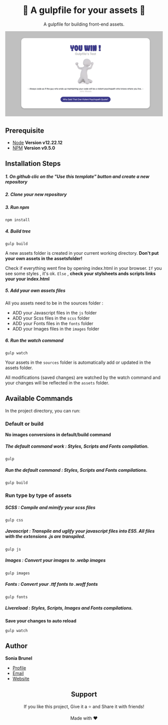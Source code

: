 
<h1 align="center">🌟 A gulpfile for your assets 🌟</h1>
<p align="center">A gulpfile for building front-end assets.</p>
<p align="center"><img src="./screenshot.png" alt="A gulpfile for building front-end assets."/></p>

## Prerequisite

- [Node](https://nodejs.org/en "Node") **Version v12.22.12** 
- [NPM](https://www.npmjs.com/ "Node") **Version v9.5.0** 

## Installation Steps

##### 1. On github clic on the "Use this template" button and create a new repository 

##### 2. Clone your new repository
##### 3. Run npm

```
npm install
```
##### 4. Build tree 

```
gulp build
```

A new assets folder is created in your current working directory. 
**Don't put your own assets in the assetsfolder!**

Check if everything went fine by opening index.html in your browser. 
`If` you see some styles , it's ok. 
`Else` , **check your stylsheets ands scripts links your your index.html**

##### 5. Add your own assets files 

All you assets need to be in the sources folder :
- ADD your Javascript files in the `js` folder
- ADD your Scss files in the `scss` folder
- ADD your Fonts files in the `fonts` folder
- ADD your Images files in the `images` folder


##### 6. Run the watch command

```
gulp watch
``` 

Your assets in the `sources` folder is automatically add or updated in the assets folder.

All modifications (saved changes) are watched by the watch command and your changes will be reflected in the `assets` folder.

## Available Commands

In the project directory, you can run:

### Default or build
**No images conversions in default/build command**
##### The default command work : Styles, Scripts and Fonts compilation.
```
gulp 
```
##### Run the default command : Styles, Scripts and Fonts compilations.
```
gulp build
```



### Run type by type of assets 

##### SCSS : Compile and mimify your scss files
```
gulp css
```

##### Javascript : Transpile and uglify your javascript files into ES5. All files with the extensions .js are transpiled.
```
gulp js
```
##### Images : Convert your images  to .webp images
```
gulp images
```
##### Fonts : Convert your .ttf fonts to .woff fonts

```
gulp fonts
```

##### Livereload : Styles, Scripts, Images and Fonts compilations.
**Save your changes to auto reload**

```
gulp watch
```
## Author

**Sonia Brunel**
- [Profile](https://github.com/Sonia-Brl "Sonia Brunel")
- [Email](mailto:brunelsonia@gmail.com?subject=Hi%20from%20gulpfile-front-assets "Hi!")
- [Website](https://soniabrunel.com "Welcome")

<h2 align="center">Support</h2>

<p align="center">If you like this project, Give it a ⭐ and Share it with friends!</p>


<p align="center">Made with ❤️</p>